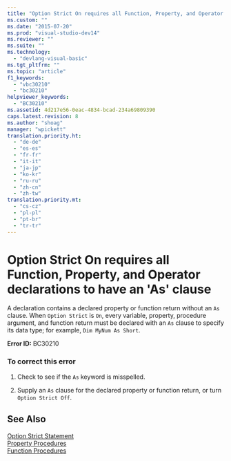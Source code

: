 ```yaml
---
title: "Option Strict On requires all Function, Property, and Operator declarations to have an &#39;As&#39; clause"
ms.custom: ""
ms.date: "2015-07-20"
ms.prod: "visual-studio-dev14"
ms.reviewer: ""
ms.suite: ""
ms.technology: 
  - "devlang-visual-basic"
ms.tgt_pltfrm: ""
ms.topic: "article"
f1_keywords: 
  - "vbc30210"
  - "bc30210"
helpviewer_keywords: 
  - "BC30210"
ms.assetid: 4d217e56-0eac-4834-bcad-234a69809390
caps.latest.revision: 8
ms.author: "shoag"
manager: "wpickett"
translation.priority.ht: 
  - "de-de"
  - "es-es"
  - "fr-fr"
  - "it-it"
  - "ja-jp"
  - "ko-kr"
  - "ru-ru"
  - "zh-cn"
  - "zh-tw"
translation.priority.mt: 
  - "cs-cz"
  - "pl-pl"
  - "pt-br"
  - "tr-tr"
---
```

# Option Strict On requires all Function, Property, and Operator declarations to have an &#39;As&#39; clause
A declaration contains a declared property or function return without an `As` clause. When `Option Strict` is `On`, every variable, property, procedure argument, and function return must be declared with an `As` clause to specify its data type; for example, `Dim MyNum As Short`.  
  
 **Error ID:** BC30210  
  
### To correct this error  
  
1.  Check to see if the `As` keyword is misspelled.  
  
2.  Supply an `As` clause for the declared property or function return, or turn `Option Strict Off`.  
  
## See Also  
 [Option Strict Statement](../Topic/Option%20Strict%20Statement.md)   
 [Property Procedures](../Topic/Property%20Procedures%20\(Visual%20Basic\).md)   
 [Function Procedures](../Topic/Function%20Procedures%20\(Visual%20Basic\).md)